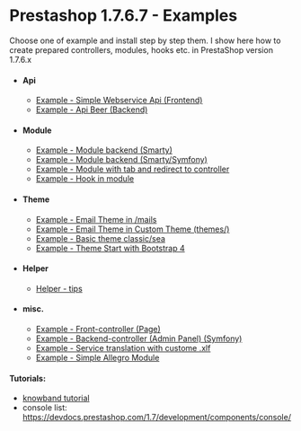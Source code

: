 # Prestashop 1.7.6.7 - Examples

Choose one of example and install step by step them. I show here how to create prepared controllers, modules, hooks etc. in PrestaShop version 1.7.6.x
* #### Api
    * [Example - Simple Webservice Api (Frontend) ](https://github.com/damian-pm/prestashop_examples/tree/master/examples/ExampleWebserviceApi)
    * [Example - Api Beer (Backend) ](https://github.com/damian-pm/prestashop_examples/tree/master/examples/ExampleApiAdmin)
* #### Module
    * [Example - Module backend (Smarty)](https://github.com/damian-pm/prestashop_examples/tree/master/examples/ExampleModule)
    * [Example - Module backend (Smarty/Symfony)](https://github.com/damian-pm/prestashop_examples/tree/master/examples/ExampleModuleBackEndSymfony)
    * [Example - Module with tab and redirect to controller](https://github.com/damian-pm/prestashop_examples/tree/master/examples/ExampleModuleTabRedirect)
    * [Example - Hook in module](https://github.com/damian-pm/prestashop_examples/tree/master/examples/ExampleHookModule)
* #### Theme
    * [Example - Email Theme in /mails](https://github.com/damian-pm/prestashop_examples/tree/master/examples/ExampleEmailTheme)
    * [Example - Email Theme in Custom Theme (themes/)](https://github.com/damian-pm/prestashop_examples/tree/master/examples/ExampleCustomEmailTheme)
    * [Example - Basic theme classic/sea](https://github.com/damian-pm/prestashop_examples/tree/master/examples/ExampleThemeSea)
    * [Example - Theme Start with Bootstrap 4](https://github.com/damian-pm/prestashop_examples/tree/master/examples/ExampleThemeStartBootstrap)
* #### Helper
    * [Helper - tips](https://github.com/damian-pm/prestashop_examples/tree/master/examples/Helpers)
* #### misc.
    * [Example - Front-controller (Page)](https://github.com/damian-pm/prestashop_examples/tree/master/examples/ExampleFrontController)
    * [Example - Backend-controller (Admin Panel) (Symfony)](https://github.com/damian-pm/prestashop_examples/tree/master/examples/ExampleBackEndController)
    * [Example - Service translation with custome .xlf](https://github.com/damian-pm/prestashop_examples/tree/master/examples/ExampleTranslationService)
    * [Example - Simple Allegro Module ](https://github.com/damian-pm/prestashop_examples/tree/master/examples/ExampleModuleAllegro)


#### Tutorials:
* [knowband tutorial](https://www.knowband.com/blog/pl/prestashop-poradniki/)
* console list: https://devdocs.prestashop.com/1.7/development/components/console/
